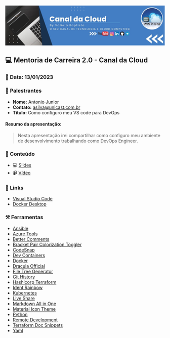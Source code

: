 <p align="center">
<img src="assets/images/ccloud.jpg">
</p>

## 💻 **Mentoria de Carreira 2.0 - Canal da Cloud**
### 📅 Data: 13/01/2023

### 🎤 **Palestrantes**

- **Nome:** Antonio Junior
- **Contato:** asilva@unicast.com.br
- **Título:** Como configuro meu VS code para DevOps

#### **Resumo da apresentação:** 

> Nesta apresentação irei compartilhar como configuro meu ambiente de desenvolvimento trabalhando como DevOps Engineer.


### 💬 Conteúdo

- 💻 [Slides]() 
- 📹 [Vídeo](https://www.youtube.com/watch?v=RGzUU9RuSXU)

### 🔗 Links

- [Visual Studio Code](https://code.visualstudio.com/download)
- [Docker Desktop](https://www.docker.com/products/docker-desktop/)

### ⚒️ Ferramentas

- [Ansible](https://marketplace.visualstudio.com/items?itemName=redhat.ansible)
- [Azure Tools](https://marketplace.visualstudio.com/items?itemName=ms-vscode.vscode-node-azure-pack)
- [Better Comments](https://marketplace.visualstudio.com/items?itemName=aaron-bond.better-comments)
- [Bracket Pair Colorization Toggler](https://marketplace.visualstudio.com/items?itemName=dzhavat.bracket-pair-toggler)
- [CodeSnap](https://marketplace.visualstudio.com/items?itemName=adpyke.codesnap)
- [Dev Containers](https://marketplace.visualstudio.com/items?itemName=ms-vscode-remote.remote-containers)
- [Docker](https://marketplace.visualstudio.com/items?itemName=ms-azuretools.vscode-docker)
- [Dracula Official](https://marketplace.visualstudio.com/items?itemName=dracula-theme.theme-dracula)
- [File Tree Generator](https://marketplace.visualstudio.com/items?itemName=Shinotatwu-DS.file-tree-generator)
- [Git History](https://marketplace.visualstudio.com/items?itemName=donjayamanne.githistory)
- [Hashicorp Terraform](https://marketplace.visualstudio.com/items?itemName=HashiCorp.terraform)
- [Ident Rainbow](https://marketplace.visualstudio.com/items?itemName=oderwat.indent-rainbow)
- [Kubernetes](https://marketplace.visualstudio.com/items?itemName=ms-kubernetes-tools.vscode-kubernetes-tools)
- [Live Share](https://marketplace.visualstudio.com/items?itemName=MS-vsliveshare.vsliveshare)
- [Markdown All in One](https://marketplace.visualstudio.com/items?itemName=yzhang.markdown-all-in-one)
- [Material Icon Theme](https://marketplace.visualstudio.com/items?itemName=PKief.material-icon-theme)
- [Python](https://marketplace.visualstudio.com/items?itemName=ms-python.python)
- [Remote Development](https://marketplace.visualstudio.com/items?itemName=ms-vscode-remote.vscode-remote-extensionpack)
- [Terraform Doc Snippets](https://marketplace.visualstudio.com/items?itemName=run-at-scale.terraform-doc-snippets)
- [Yaml](https://marketplace.visualstudio.com/items?itemName=redhat.vscode-yaml)